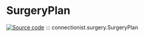 # SurgeryPlan

[![Source code](https://img.shields.io/badge/Source-Github-4051b5)](https://github.com/JasonLo/connectionist/blob/main/connectionist/surgery.py)
::: connectionist.surgery.SurgeryPlan
